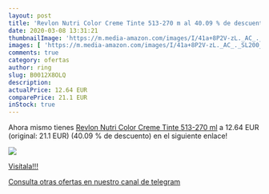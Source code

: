 ```yaml
---
layout: post
title: 'Revlon Nutri Color Creme Tinte 513-270 m al 40.09 % de descuento'
date: 2020-03-08 13:31:21
thumbnailImage: 'https://m.media-amazon.com/images/I/41a+8P2V-zL._AC_._SL200_.jpg'
images: [ 'https://m.media-amazon.com/images/I/41a+8P2V-zL._AC_._SL200_.jpg' ]
comments: true
category: ofertas
author: ring
slug: B0012X8OLQ
description:
actualPrice: 12.64 EUR
comparePrice: 21.1 EUR
inStock: true
---
```


Ahora mismo tienes [Revlon Nutri Color Creme Tinte 513-270 ml](https://www.amazon.com/dp/B0012X8OLQ/?tag=redken08-20) a 12.64 EUR (original: 21.1 EUR) (40.09 %  de descuento) en el siguiente enlace!

[![](https://m.media-amazon.com/images/I/41a+8P2V-zL._AC_._SL200_.jpg)](https://www.amazon.com/dp/B0012X8OLQ/?tag=redken08-20)

[Visítala!!!](https://www.amazon.com/dp/B0012X8OLQ/?tag=redken08-20)

[Consulta otras ofertas en nuestro canal de telegram](https://t.me/s/ofertas25)
